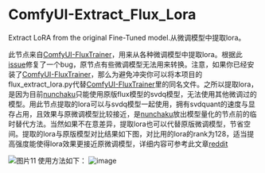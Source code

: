 # ComfyUI-Extract_Flux_Lora
Extract LoRA from the original Fine-Tuned model.从微调模型中提取lora。

此节点来自[ComfyUI-FluxTrainer](https://github.com/kijai/ComfyUI-FluxTrainer)，用来从各种微调模型中提取lora。根据此[issue](https://github.com/kijai/ComfyUI-FluxTrainer/issues/65)修复了一个bug，原节点有些微调模型无法用来转换。注意，如果你已经安装了[ComfyUI-FluxTrainer](https://github.com/kijai/ComfyUI-FluxTrainer)，那么为避免冲突你可以将本项目的flux_extract_lora.py代替[ComfyUI-FluxTrainer](https://github.com/kijai/ComfyUI-FluxTrainer)里的同名文件。之所以提取lora，是因为目前[nunchaku](https://github.com/mit-han-lab/ComfyUI-nunchaku)只能使用原版flux模型的svdq模型，无法使用其他微调过的模型。用此节点提取的lora可以与svdq模型一起使用，拥有svdquant的速度与显存占用，且效果与原微调模型比较接近，是[nunchaku](https://github.com/mit-han-lab/ComfyUI-nunchaku)放出模型量化的节点前的临时替代方法。当然如果不在意差异，提取lora也可以代替原版微调模型，节省空间。提取的lora与原版模型对比结果如下图，对比用的lora的rank为128，适当提高强度能使得lora效果更接近原微调模型，详细内容可参考此文章[reddit](https://www.reddit.com/r/DreamBooth/comments/1fk95s1/how_to_extract_lora_from_flux_fine_tuning/)

![图片11](https://github.com/user-attachments/assets/2cf2c190-4ce9-422d-815b-8724108ebe25)
使用方法如下：
![image](https://github.com/user-attachments/assets/3ce40bde-ccba-4c78-bd62-ed395a730336)



